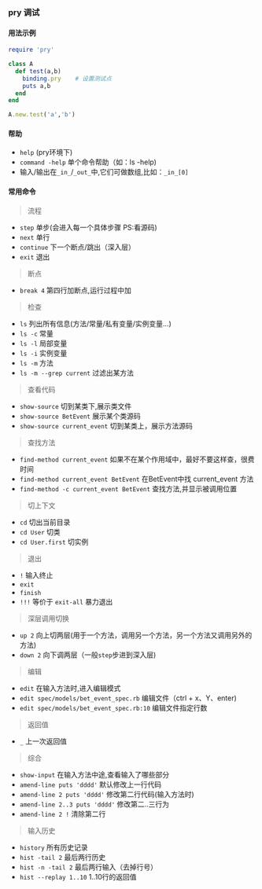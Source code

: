 ### pry 调试
#### 用法示例
```ruby
require 'pry'

class A
  def test(a,b)
    binding.pry    # 设置测试点
    puts a,b
  end
end

A.new.test('a','b')
```
#### 帮助
- `help`  (pry环境下) 
- `command -help` 单个命令帮助（如：ls -help)
- 输入/输出在`_in_`/`_out_`中,它们可做数组,比如：`_in_[0]`

#### 常用命令
> 流程
- `step`      单步(会进入每一个具体步骤 PS:看源码)
- `next`      单行
- `continue`  下一个断点/跳出（深入层）
- `exit`       退出

>断点
- `break 4`   第四行加断点,运行过程中加   

> 检查
- `ls`          列出所有信息(方法/常量/私有变量/实例变量...)
- `ls -c`       常量
- `ls -l`       局部变量
- `ls -i`       实例变量
- `ls -m`       方法
- `ls -m --grep current` 过滤出某方法

> 查看代码
- `show-source`                  切到某类下,展示类文件
- `show-source BetEvent`         展示某个类源码
- `show-source current_event`    切到某类上，展示方法源码

> 查找方法
- `find-method current_event`              如果不在某个作用域中，最好不要这样查，很费时间
- `find-method current_event BetEvent`     在BetEvent中找 current_event 方法
- `find-method -c current_event BetEvent`  查找方法,并显示被调用位置

> 切上下文
- `cd`            切出当前目录            
- `cd User`       切类
- `cd User.first` 切实例

>退出
- `!`         输入终止
- `exit`
- `finish`
- `!!!`       等价于 `exit-all` 暴力退出

>深层调用切换
- `up 2` 向上切两层(用于一个方法，调用另一个方法，另一个方法又调用另外的方法)
- `down 2` 向下调两层（一般`step`步进到深入层)

>编辑
- `edit`                                      在输入方法时,进入编辑模式
- `edit spec/models/bet_event_spec.rb`        编辑文件（ctrl + x、Y、enter)
- `edit spec/models/bet_event_spec.rb:10`     编辑文件指定行数

>返回值
- `_` 上一次返回值

>综合
- `show-input`                    在输入方法中途,查看输入了哪些部分
- `amend-line puts 'dddd'`        默认修改上一行代码
- `amend-line 2 puts 'dddd'`      修改第二行代码(输入方法时)  
- `amend-line 2..3 puts 'dddd'`   修改第二..三行为
- `amend-line 2 !`                清除第二行

>输入历史
- `history`                所有历史记录
- `hist -tail 2`           最后两行历史
- `hist -n -tail 2`        最后两行输入（去掉行号）
- `hist --replay 1..10`    1..10行的返回值
















